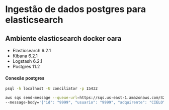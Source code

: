 
# Ingestão de dados postgres para elasticsearch


## Ambiente elasticsearch docker oara 

*   Elasticsearch 6.2.1
*   Kibana 6.2.1
*   Logstash 6.2.1
*   Postgres 11.2

#### Conexão postgres

```sh
psql -h localhost -U conciliator -p 15432
```

```sh
aws sqs send-message --queue-url=https://sqs.us-east-1.amazonaws.com/420945218315/queue_transactions \
--message-body='{"id": "9999", "usuario": "9999", "adquirente": "CIELO", "bandeira": "MASTERCARD", "operacao": "VENDA_DEBITO", "afiliacao": "9999", "data" : "2019-01-01T00:00:00.000Z"}'
```






